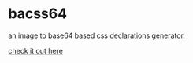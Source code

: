# bacss64

an image to base64 based css declarations generator.

[check it out here](http://grmlin.github.com/bacss64/)